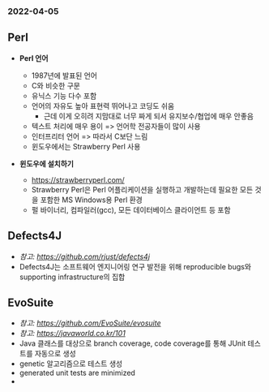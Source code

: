 ### 2022-04-05

## Perl
- **Perl 언어**
  - 1987년에 발표된 언어
  - C와 비슷한 구문
  - 유닉스 기능 다수 포함
  - 언어의 자유도 높아 표현력 뛰어나고 코딩도 쉬움
    - 근데 이게 오히려 지맘대로 너무 짜게 되서 유지보수/협업에 매우 안좋음
  - 텍스트 처리에 매우 용이 => 언어학 전공자들이 많이 사용
  - 인터프리터 언어 => 따라서 C보단 느림
  - 윈도우에서는 Strawberry Perl 사용

- **윈도우에 설치하기**
  - https://strawberryperl.com/
  - Strawberry Perl은 Perl 어플리케이션을 실행하고 개발하는데 필요한 모든 것을 포함한 MS Windows용 Perl 환경
  - 펄 바이너리, 컴파일러(gcc), 모든 데이터베이스 클라이언트 등 포함

## Defects4J
- *참고: https://github.com/rjust/defects4j*
- Defects4J는 소프트웨어 엔지니어링 연구 발전을 위해 reproducible bugs와 supporting infrastructure의 집합

## EvoSuite
- *참고: https://github.com/EvoSuite/evosuite*
- *참고: https://javaworld.co.kr/101*
- Java 클래스를 대상으로 branch coverage, code coverage를 통해 JUnit 테스트를 자동으로 생성
- genetic 알고리즘으로 테스트 생성
- generated unit tests are minimized
- 
